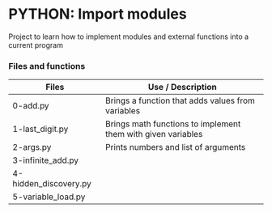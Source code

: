 # PYTHON: Import modules

Project to learn how to implement modules and external functions into a current program

### Files and functions

| Files                     | Use / Description                                                         |
| ------------------------- | ------------------------------------------------------------------------- |
| 0-add.py                  | Brings a function that adds values from variables                         |
| 1-last_digit.py           | Brings math functions to implement them with given variables              |
| 2-args.py                 | Prints numbers and list of arguments                                      |
| 3-infinite_add.py         | |
| 4-hidden_discovery.py     | |
| 5-variable_load.py        | |
